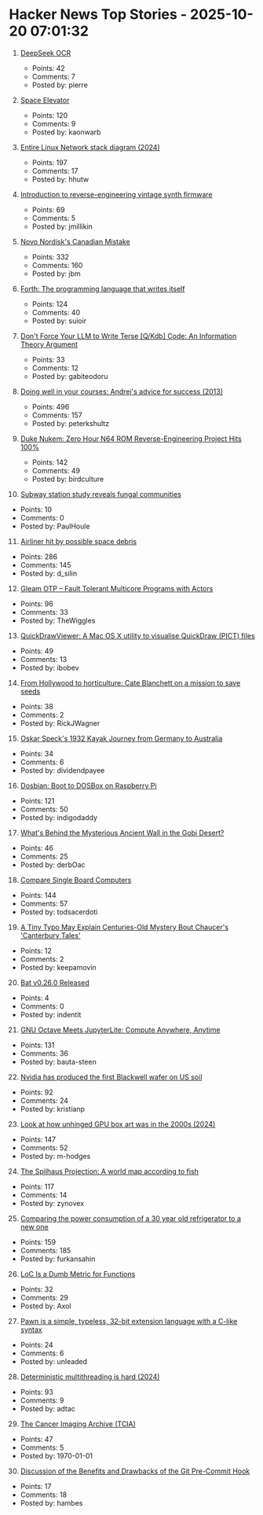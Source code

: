 # Hacker News Top Stories - 2025-10-20 07:01:32

1. [DeepSeek OCR](https://github.com/deepseek-ai/DeepSeek-OCR)
   - Points: 42
   - Comments: 7
   - Posted by: pierre

2. [Space Elevator](https://neal.fun/space-elevator/)
   - Points: 120
   - Comments: 9
   - Posted by: kaonwarb

3. [Entire Linux Network stack diagram (2024)](https://zenodo.org/records/14179366)
   - Points: 197
   - Comments: 17
   - Posted by: hhutw

4. [Introduction to reverse-engineering vintage synth firmware](https://ajxs.me/blog/Introduction_to_Reverse-Engineering_Vintage_Synth_Firmware.html)
   - Points: 69
   - Comments: 5
   - Posted by: jmillikin

5. [Novo Nordisk's Canadian Mistake](https://www.science.org/content/blog-post/novo-nordisk-s-canadian-mistake)
   - Points: 332
   - Comments: 160
   - Posted by: jbm

6. [Forth: The programming language that writes itself](https://ratfactor.com/forth/the_programming_language_that_writes_itself.html)
   - Points: 124
   - Comments: 40
   - Posted by: suioir

7. [Don't Force Your LLM to Write Terse [Q/Kdb] Code: An Information Theory Argument](https://medium.com/@gabiteodoru/dont-force-your-llm-to-write-terse-code-an-argument-from-information-theory-for-q-kdb-developers-04077c5b7038)
   - Points: 33
   - Comments: 12
   - Posted by: gabiteodoru

8. [Doing well in your courses: Andrej's advice for success (2013)](https://cs.stanford.edu/people/karpathy/advice.html)
   - Points: 496
   - Comments: 157
   - Posted by: peterkshultz

9. [Duke Nukem: Zero Hour N64 ROM Reverse-Engineering Project Hits 100%](https://github.com/Gillou68310/DukeNukemZeroHour)
   - Points: 142
   - Comments: 49
   - Posted by: birdculture

10. [Subway station study reveals fungal communities](https://phys.org/news/2025-09-subway-station-reveals-fungal-communities.html)
   - Points: 10
   - Comments: 0
   - Posted by: PaulHoule

11. [Airliner hit by possible space debris](https://avbrief.com/united-max-hit-by-falling-object-at-36000-feet/)
   - Points: 286
   - Comments: 145
   - Posted by: d_silin

12. [Gleam OTP – Fault Tolerant Multicore Programs with Actors](https://github.com/gleam-lang/otp)
   - Points: 96
   - Comments: 33
   - Posted by: TheWiggles

13. [QuickDrawViewer: A Mac OS X utility to visualise QuickDraw (PICT) files](https://github.com/wiesmann/QuickDrawViewer)
   - Points: 49
   - Comments: 13
   - Posted by: ibobev

14. [From Hollywood to horticulture: Cate Blanchett on a mission to save seeds](https://www.bbc.com/news/articles/cwy7ekl4yl8o)
   - Points: 38
   - Comments: 2
   - Posted by: RickJWagner

15. [Oskar Speck's 1932 Kayak Journey from Germany to Australia](https://nswskc.wordpress.com/2002/10/24/incredible-journey-50/)
   - Points: 34
   - Comments: 6
   - Posted by: dividendpayee

16. [Dosbian: Boot to DOSBox on Raspberry Pi](https://cmaiolino.wordpress.com/dosbian/)
   - Points: 121
   - Comments: 50
   - Posted by: indigodaddy

17. [What's Behind the Mysterious Ancient Wall in the Gobi Desert?](https://news.artnet.com/art-world/the-hunt-gobi-wall-mongolia-2674588)
   - Points: 46
   - Comments: 25
   - Posted by: derbOac

18. [Compare Single Board Computers](https://sbc.compare/)
   - Points: 144
   - Comments: 57
   - Posted by: todsacerdoti

19. [A Tiny Typo May Explain Centuries-Old Mystery Bout Chaucer's 'Canterbury Tales'](https://www.smithsonianmag.com/smart-news/a-tiny-typo-may-explain-a-centuries-old-mystery-about-chaucers-canterbury-tales-and-troilus-and-criseyde-180986991/)
   - Points: 12
   - Comments: 2
   - Posted by: keepamovin

20. [Bat v0.26.0 Released](https://github.com/sharkdp/bat/releases/tag/v0.26.0)
   - Points: 4
   - Comments: 0
   - Posted by: indentit

21. [GNU Octave Meets JupyterLite: Compute Anywhere, Anytime](https://blog.jupyter.org/gnu-octave-meets-jupyterlite-compute-anywhere-anytime-8b033afbbcdc)
   - Points: 131
   - Comments: 36
   - Posted by: bauta-steen

22. [Nvidia has produced the first Blackwell wafer on US soil](https://www.xda-developers.com/nvidia-produced-first-blackwell-wafer-us-soil/)
   - Points: 92
   - Comments: 24
   - Posted by: kristianp

23. [Look at how unhinged GPU box art was in the 2000s (2024)](https://www.xda-developers.com/absolutely-unhinged-gpu-box-art-from-the-early-2000s/)
   - Points: 147
   - Comments: 52
   - Posted by: m-hodges

24. [The Spilhaus Projection: A world map according to fish](https://southernwoodenboatsailing.com/news/the-spilhaus-projection-a-world-map-according-to-fish)
   - Points: 117
   - Comments: 14
   - Posted by: zynovex

25. [Comparing the power consumption of a 30 year old refrigerator to a new one](https://ounapuu.ee/posts/2025/10/14/fridge-power-consumption/)
   - Points: 159
   - Comments: 185
   - Posted by: furkansahin

26. [LoC Is a Dumb Metric for Functions](https://theaxolot.wordpress.com/2025/10/18/loc-is-a-dumb-metric-for-functions/)
   - Points: 32
   - Comments: 29
   - Posted by: Axol

27. [Pawn is a simple, typeless, 32-bit extension language with a C-like syntax](https://www.compuphase.com/pawn/pawn.htm)
   - Points: 24
   - Comments: 6
   - Posted by: unleaded

28. [Deterministic multithreading is hard (2024)](https://www.factorio.com/blog/post/fff-415)
   - Points: 93
   - Comments: 9
   - Posted by: adtac

29. [The Cancer Imaging Archive (TCIA)](https://www.cancerimagingarchive.net/)
   - Points: 47
   - Comments: 5
   - Posted by: 1970-01-01

30. [Discussion of the Benefits and Drawbacks of the Git Pre-Commit Hook](https://yeldirium.de/2025/10/09/pre-commit-hooks/index.html)
   - Points: 17
   - Comments: 18
   - Posted by: hambes

